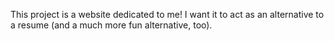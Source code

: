 This project is a website dedicated to me! I want it to act as an alternative to a resume (and a much more fun alternative, too).
